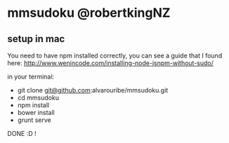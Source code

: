 # mmsudoku @robertkingNZ

setup in mac
------------

You need to have npm installed correctly, you can see a guide that I found here: http://www.wenincode.com/installing-node-jsnpm-without-sudo/

in your terminal:

* git clone git@github.com:alvarouribe/mmsudoku.git
* cd mmsudoku
* npm install 
* bower install 
* grunt serve


DONE :D !
